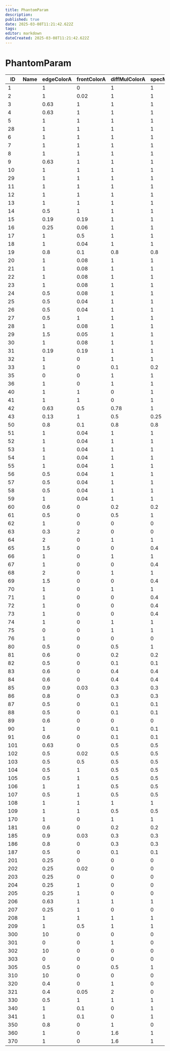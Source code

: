 ```yaml
---
title: PhantomParam
description: 
published: true
date: 2025-03-08T11:21:42.622Z
tags: 
editor: markdown
dateCreated: 2025-03-08T11:21:42.622Z
---
```


# PhantomParam
|ID |Name|edgeColorA|frontColorA|diffMulColorA|specMulColorA|lightColorA|edgeColorR|edgeColorG|edgeColorB|frontColorR|frontColorG|frontColorB|diffMulColorR|diffMulColorG|diffMulColorB|specMulColorR|specMulColorG|specMulColorB|lightColorR|lightColorG|lightColorB|reserve|alpha|blendRate|blendType|isEdgeSubtract|isFrontSubtract|isNo2Pass|
|---|-|----|----|----|----|----|---|---|---|---|---|---|---|---|---|---|---|---|---|---|---|-|----|----|-|-|-|-|
|1  | |1   |0   |1   |1   |1   |160|160|160|160|160|160|160|160|160|160|160|160|160|160|160|0|1   |1   |0|0|0|0|
2  | |1   |0.02|1   |1   |1   |255|255|255|255|255|255|255|255|255|255|255|255|255|255|255|0|1   |1   |0|0|0|0|
3  | |0.63|1   |1   |1   |0.5 |64 |128|200|80 |48 |0  |255|255|255|255|255|255|128|128|200|0|1   |0.5 |0|0|1|0|
4  | |0.63|1   |1   |1   |0.5 |64 |128|200|80 |48 |0  |255|255|255|255|255|255|128|128|200|0|1   |0.5 |0|0|1|0|
5  | |1   |1   |1   |1   |1   |160|160|255|80 |48 |0  |255|255|255|255|255|255|160|160|255|0|1   |1   |0|0|1|0|
28 | |1   |1   |1   |1   |1   |160|160|255|80 |48 |0  |255|255|255|255|255|255|160|160|255|0|1   |1   |0|0|1|0|
6  | |1   |1   |1   |1   |1   |160|96 |0  |0  |8  |160|255|255|255|255|255|255|160|96 |0  |0|1   |1   |0|0|1|0|
7  | |1   |1   |1   |1   |1   |255|160|0  |0  |32 |255|255|255|255|255|255|255|255|160|0  |0|1   |1   |0|0|1|0|
8  | |1   |1   |1   |1   |1   |160|64 |32 |32 |255|255|255|255|255|255|255|255|255|0  |0  |0|1   |0.5 |0|0|1|0|
9  | |0.63|1   |1   |1   |1   |160|64 |32 |32 |255|255|255|255|255|255|255|255|255|0  |0  |0|1   |0.5 |0|0|1|0|
10 | |1   |1   |1   |1   |1   |255|255|255|32 |255|255|255|255|255|255|255|255|255|200|200|0|1   |1   |0|0|1|0|
29 | |1   |1   |1   |1   |1   |255|255|255|32 |255|255|255|255|255|255|255|255|255|200|200|0|1   |1   |0|0|1|0|
11 | |1   |1   |1   |1   |0.5 |0  |255|255|64 |255|200|255|255|255|255|255|255|255|0  |32 |0|1   |1   |0|1|1|0|
12 | |1   |1   |1   |1   |0.78|128|110|100|32 |32 |32 |255|255|255|255|255|255|210|200|160|0|1   |0.6 |0|0|1|0|
13 | |1   |1   |1   |1   |0.78|32 |16 |64 |30 |30 |0  |255|255|255|255|255|255|225|200|255|0|1   |0.6 |0|0|1|0|
14 | |0.5 |1   |1   |1   |1   |255|255|255|0  |0  |0  |0  |0  |0  |255|255|255|150|160|192|0|1   |1   |0|1|0|0|
15 | |0.19|0.19|1   |1   |1   |255|255|255|128|128|128|32 |32 |32 |0  |0  |0  |0  |0  |0  |0|0.75|1   |3|1|0|0|
16 | |0.25|0.06|1   |1   |1   |255|255|255|255|255|255|255|255|255|255|255|255|255|255|255|0|1   |0.3 |0|1|0|0|
17 | |1   |0.5 |1   |1   |1   |115|150|150|15 |25 |25 |0  |0  |0  |255|255|255|60 |90 |90 |0|0.1 |1   |3|0|0|0|
18 | |1   |0.04|1   |1   |1   |64 |128|160|64 |128|160|0  |0  |0  |64 |128|160|64 |128|160|0|1   |1   |0|0|0|0|
19 | |0.8 |0.1 |0.8 |0.8 |1   |70 |180|255|80 |155|255|220|230|255|220|230|255|64 |200|255|0|1   |0.5 |0|0|0|0|
20 | |1   |0.08|1   |1   |1   |255|255|50 |255|200|0  |0  |0  |0  |255|255|50 |255|200|0  |0|1   |0.5 |0|0|0|0|
21 | |1   |0.08|1   |1   |1   |255|178|114|255|128|64 |0  |0  |0  |255|178|114|255|128|64 |0|1   |0.5 |0|0|0|0|
22 | |1   |0.08|1   |1   |1   |150|100|255|175|150|200|0  |0  |0  |255|200|255|175|150|200|0|1   |0.5 |0|0|0|0|
23 | |1   |0.08|1   |1   |1   |210|242|82 |160|192|32 |0  |0  |0  |210|242|82 |160|192|32 |0|1   |0.5 |0|0|0|0|
24 | |0.5 |0.08|1   |1   |1   |255|178|114|255|128|64 |0  |0  |0  |255|178|114|255|128|64 |0|1   |0.5 |0|0|0|0|
25 | |0.5 |0.04|1   |1   |1   |64 |128|160|64 |128|160|0  |0  |0  |64 |128|160|64 |128|160|0|1   |1   |0|0|0|0|
26 | |0.5 |0.04|1   |1   |1   |64 |128|160|64 |128|160|0  |0  |0  |64 |128|160|64 |128|160|0|1   |1   |0|0|0|0|
27 | |0.5 |1   |1   |1   |1   |255|255|255|0  |0  |0  |0  |0  |0  |255|255|255|150|160|192|0|1   |1   |0|1|0|0|
28 | |1   |0.08|1   |1   |1   |115|255|255|64 |200|255|0  |0  |0  |115|255|255|64 |200|255|0|1   |0.5 |0|0|0|0|
29 | |1.5 |0.05|1   |1   |1   |255|255|255|255|255|255|255|255|255|255|255|255|255|255|255|0|1   |0.5 |0|0|0|0|
30 | |1   |0.08|1   |1   |1   |150|150|255|100|100|255|0  |0  |0  |150|150|255|100|100|255|0|1   |0.5 |0|0|0|0|
31 | |0.19|0.19|1   |1   |1   |255|255|255|128|128|128|32 |32 |32 |0  |0  |0  |0  |0  |0  |0|0.75|1   |3|1|0|0|
32 | |1   |0   |1   |1   |1   |160|160|160|160|160|160|160|160|160|160|160|160|160|160|160|0|0.3 |1   |0|0|0|0|
33 | |1   |0   |0.1 |0.2 |0   |190|170|255|255|255|255|255|255|255|255|255|255|64 |200|255|0|0.7 |1   |1|0|0|0|
35 | |0   |0   |1   |1   |4   |200|125|95 |255|255|255|220|220|220|220|220|220|230|120|30 |0|1   |1   |0|0|0|0|
36 | |1   |0   |1   |1   |4   |200|125|95 |255|255|255|220|220|220|220|220|220|230|120|30 |0|1   |1   |0|0|0|0|
40 | |1   |1   |0   |1   |0.63|150|200|255|0  |0  |0  |255|255|255|150|200|255|255|255|255|0|0.2 |1   |1|0|0|1|
41 | |1   |1   |0   |1   |0.63|150|200|255|0  |0  |0  |255|255|255|150|200|255|255|255|255|0|0   |1   |1|0|0|1|
42 | |0.63|0.5 |0.78|1   |1   |200|225|255|255|225|225|255|255|255|200|225|255|255|255|255|0|1   |1   |0|0|1|0|
43 | |0.13|1   |0.5 |0.25|1   |255|255|255|0  |0  |0  |160|0  |0  |200|225|255|255|255|255|0|1   |0.75|0|1|0|0|
50 | |0.8 |0.1 |0.8 |0.8 |1   |70 |180|255|80 |155|255|220|230|255|220|230|255|64 |200|255|0|1   |0.5 |0|0|0|0|
51 | |1   |0.04|1   |1   |1   |64 |200|255|32 |100|128|0  |0  |0  |64 |200|255|32 |100|128|0|1   |1   |0|0|0|0|
52 | |1   |0.04|1   |1   |1   |255|200|0  |125|100|0  |0  |0  |0  |255|200|0  |125|100|0  |0|1   |1   |0|0|0|0|
53 | |1   |0.04|1   |1   |1   |255|128|64 |128|64 |32 |0  |0  |0  |255|128|64 |128|64 |32 |0|1   |1   |0|0|0|0|
54 | |1   |0.04|1   |1   |1   |175|150|200|125|100|150|0  |0  |0  |175|150|200|125|100|150|0|1   |1   |0|0|0|0|
55 | |1   |0.04|1   |1   |1   |160|192|32 |80 |96 |16 |0  |0  |0  |160|192|32 |80 |96 |16 |0|1   |1   |0|0|0|0|
56 | |0.5 |0.04|1   |1   |1   |255|128|64 |128|64 |32 |0  |0  |0  |255|128|64 |128|64 |32 |0|1   |1   |0|0|0|0|
57 | |0.5 |0.04|1   |1   |1   |64 |128|160|64 |128|160|0  |0  |0  |64 |128|160|64 |128|160|0|1   |1   |0|0|0|0|
58 | |0.5 |0.04|1   |1   |1   |64 |128|160|64 |128|160|0  |0  |0  |64 |128|160|64 |128|160|0|1   |1   |0|0|0|0|
59 | |1   |0.04|1   |1   |1   |64 |200|255|32 |100|128|0  |0  |0  |64 |200|255|32 |100|128|0|1   |1   |0|0|0|0|
60 | |0.6 |0   |0.2 |0.2 |0   |255|0  |0  |0  |0  |0  |255|255|255|255|255|255|0  |0  |0  |0|1   |1   |0|0|0|0|
61 | |0.5 |0   |0.5 |1   |0   |255|255|255|0  |0  |0  |255|255|255|255|255|255|0  |0  |0  |0|1   |1   |0|0|0|0|
62 | |1   |0   |0   |0   |1   |255|255|255|0  |0  |0  |0  |0  |0  |0  |0  |0  |160|160|160|0|0.3 |1   |0|0|0|0|
63 | |0.3 |2   |0   |0   |1   |255|0  |0  |220|200|200|0  |0  |0  |0  |0  |0  |160|160|160|0|0.4 |1   |0|0|0|0|
64 | |2   |0   |1   |1   |3   |255|180|0  |0  |0  |0  |255|255|255|255|255|255|255|230|160|0|1   |1   |0|0|0|0|
65 | |1.5 |0   |0   |0.4 |5   |255|230|0  |0  |0  |0  |0  |0  |0  |255|0  |0  |255|0  |0  |0|1   |1   |0|0|0|0|
66 | |1   |0   |1   |1   |1   |180|0  |255|0  |0  |0  |255|255|255|255|255|255|255|255|255|0|1   |1   |0|0|0|0|
67 | |1   |0   |0   |0.4 |5   |180|0  |255|0  |0  |0  |0  |0  |0  |255|0  |0  |255|0  |0  |0|1   |1   |0|0|0|0|
68 | |2   |0   |1   |1   |1   |40 |165|110|0  |0  |0  |255|255|255|255|255|255|230|255|175|0|1   |1   |0|0|0|0|
69 | |1.5 |0   |0   |0.4 |5   |40 |165|0  |0  |0  |0  |0  |0  |0  |255|0  |0  |255|0  |0  |0|1   |1   |0|0|0|0|
70 | |1   |0   |1   |1   |2   |0  |50 |255|0  |0  |0  |255|255|255|255|255|255|200|230|255|0|1   |1   |0|0|0|0|
71 | |1   |0   |0   |0.4 |5   |255|255|255|0  |0  |0  |0  |0  |0  |0  |0  |255|0  |0  |255|0|1   |1   |0|0|0|0|
72 | |1   |0   |0   |0.4 |5   |255|160|0  |0  |0  |0  |0  |0  |0  |0  |0  |255|0  |0  |255|0|1   |1   |0|0|0|0|
73 | |1   |0   |0   |0.4 |5   |150|200|0  |0  |0  |0  |0  |0  |0  |0  |0  |255|0  |0  |255|0|1   |1   |0|0|0|0|
74 | |1   |0   |1   |1   |0   |160|160|160|160|160|160|255|255|255|255|255|255|160|160|160|0|0.5 |1   |3|0|0|0|
75 | |0   |0   |1   |1   |0   |255|255|255|160|160|160|255|255|255|255|255|255|160|160|160|0|0.6 |1   |1|0|0|0|
76 | |1   |0   |0   |0   |1   |255|255|255|0  |0  |0  |0  |0  |0  |0  |0  |0  |160|160|160|0|0.1 |1   |3|0|0|0|
80 | |0.5 |0   |0.5 |1   |0   |255|255|255|0  |0  |0  |255|255|255|255|255|255|0  |0  |0  |0|1   |1   |0|0|0|0|
81 | |0.6 |0   |0.2 |0.2 |0   |255|0  |0  |0  |0  |0  |255|255|255|255|255|255|0  |0  |0  |0|1   |1   |0|0|0|0|
82 | |0.5 |0   |0.1 |0.1 |0   |30 |100|200|0  |0  |0  |255|255|255|255|255|255|200|230|255|0|1   |1   |0|0|0|0|
83 | |0.6 |0   |0.4 |0.4 |5   |190|200|255|0  |0  |0  |60 |80 |255|60 |80 |255|120|170|200|0|1   |1   |0|0|0|0|
84 | |0.6 |0   |0.4 |0.4 |5   |190|200|255|0  |0  |0  |60 |80 |255|60 |80 |255|120|170|200|0|1   |1   |0|0|0|0|
85 | |0.9 |0.03|0.3 |0.3 |0   |255|170|0  |255|50 |0  |255|100|0  |255|100|0  |0  |0  |0  |0|1   |1   |0|0|0|0|
86 | |0.8 |0   |0.3 |0.3 |4   |255|0  |0  |255|50 |0  |255|180|0  |255|180|0  |255|180|0  |0|1   |1   |0|0|0|0|
87 | |0.5 |0   |0.1 |0.1 |0   |220|0  |180|0  |0  |0  |255|255|255|255|255|255|255|120|0  |0|1   |1   |0|0|0|0|
88 | |0.5 |0   |0.1 |0.1 |0   |220|0  |180|0  |0  |0  |255|255|255|255|255|255|255|120|0  |0|1   |1   |0|0|0|0|
89 | |0.6 |0   |0   |0   |0   |255|0  |0  |0  |0  |0  |255|255|255|255|255|255|0  |0  |0  |0|1   |1   |0|0|0|0|
90 | |1   |0   |0.1 |0.1 |10  |0  |50 |255|0  |0  |0  |190|80 |255|190|80 |255|170|80 |255|0|1   |1   |0|0|0|0|
91 | |0.6 |0   |0.1 |0.1 |3   |100|160|255|0  |0  |0  |255|0  |200|255|0  |150|255|0  |140|0|1   |1   |0|0|0|0|
101| |0.63|0   |0.5 |0.5 |0.5 |160|160|160|160|160|160|160|160|160|160|160|160|160|160|160|0|1   |1   |0|0|0|0|
102| |0.5 |0.02|0.5 |0.5 |0.5 |255|255|255|255|255|255|255|255|255|255|255|255|255|255|255|0|1   |1   |0|0|0|0|
103| |0.5 |0.5 |0.5 |0.5 |0.5 |160|96 |0  |0  |8  |160|255|255|255|255|255|255|160|96 |0  |0|1   |1   |0|0|1|0|
104| |0.5 |1   |0.5 |0.5 |0.5 |255|160|0  |0  |32 |255|255|255|255|255|255|255|255|160|0  |0|1   |1   |0|0|1|0|
105| |0.5 |1   |0.5 |0.5 |0.5 |160|64 |32 |32 |255|255|255|255|255|255|255|255|255|0  |0  |0|1   |0.5 |0|0|1|0|
106| |1   |1   |0.5 |0.5 |0.5 |160|64 |32 |32 |255|255|255|255|255|255|255|255|255|0  |0  |0|1   |0.5 |0|0|1|0|
107| |0.5 |1   |0.5 |0.5 |0.5 |255|255|255|32 |255|255|255|255|255|255|255|255|255|200|200|0|1   |1   |0|0|1|0|
108| |1   |1   |1   |1   |1   |255|255|255|32 |255|255|255|255|255|255|255|255|255|200|200|0|1   |1   |0|0|1|0|
109| |1   |1   |0.5 |0.5 |0.25|0  |255|255|64 |255|200|255|255|255|255|255|255|255|0  |32 |0|1   |1   |0|1|1|0|
170| |1   |0   |1   |1   |2   |0  |50 |255|0  |0  |0  |255|255|255|255|255|255|200|230|255|0|1   |1   |0|0|0|0|
181| |0.6 |0   |0.2 |0.2 |0   |255|0  |0  |0  |0  |0  |255|255|255|255|255|255|0  |0  |0  |0|0.5 |1   |3|0|0|0|
185| |0.9 |0.03|0.3 |0.3 |0   |255|170|0  |255|50 |0  |255|100|0  |255|100|0  |0  |0  |0  |0|0.5 |1   |3|0|0|0|
186| |0.8 |0   |0.3 |0.3 |4   |255|0  |0  |255|50 |0  |255|180|0  |255|180|0  |255|180|0  |0|0.5 |1   |3|0|0|0|
187| |0.5 |0   |0.1 |0.1 |0   |220|0  |180|0  |0  |0  |255|255|255|255|255|255|255|120|0  |0|0.5 |1   |3|0|0|0|
201| |0.25|0   |0   |0   |0   |160|160|160|160|160|160|160|160|160|160|160|160|160|160|160|0|1   |1   |0|0|0|0|
202| |0.25|0.02|0   |0   |0   |255|255|255|255|255|255|255|255|255|255|255|255|255|255|255|0|1   |1   |0|0|0|0|
203| |0.25|0   |0   |0   |0   |160|96 |0  |0  |8  |160|255|255|255|255|255|255|160|96 |0  |0|1   |1   |0|0|1|0|
204| |0.25|1   |0   |0   |0   |255|160|0  |0  |32 |255|255|255|255|255|255|255|255|160|0  |0|1   |1   |0|0|1|0|
205| |0.25|1   |0   |0   |0   |160|64 |32 |32 |255|255|255|255|255|255|255|255|255|0  |0  |0|1   |0.5 |0|0|1|0|
206| |0.63|1   |1   |1   |1   |160|64 |32 |32 |255|255|255|255|255|255|255|255|255|0  |0  |0|1   |0.5 |0|0|1|0|
207| |0.25|1   |0   |0   |0   |255|255|255|32 |255|255|255|255|255|255|255|255|255|200|200|0|1   |1   |0|0|1|0|
208| |1   |1   |1   |1   |1   |255|255|255|32 |255|255|255|255|255|255|255|255|255|200|200|0|1   |1   |0|0|1|0|
209| |1   |0.5 |1   |1   |0   |255|255|255|255|255|255|0  |0  |0  |0  |0  |0  |0  |0  |0  |0|0.04|1   |3|1|0|0|
300| |10  |0   |0   |0   |1   |67 |28 |158|89 |28 |158|51 |28 |158|51 |28 |158|109|28 |158|0|0.15|1   |1|0|0|0|
301| |0   |0   |1   |0   |0   |255|255|255|255|255|255|255|255|255|255|255|255|0  |0  |0  |0|0.4 |1   |3|0|0|0|
302| |10  |0   |0   |0   |1   |154|60 |41 |140|57 |48 |145|62 |41 |154|46 |41 |154|46 |41 |0|0.18|1   |3|0|0|0|
303| |0   |0   |0   |0   |0   |0  |0  |0  |0  |0  |0  |0  |0  |0  |0  |0  |0  |0  |0  |0  |0|0.01|0   |3|0|0|0|
305| |0.5 |0   |0.5 |1   |0   |255|255|255|0  |0  |0  |255|255|255|255|255|255|0  |0  |0  |0|1   |1   |0|0|0|0|
310| |10  |0   |0   |0   |1   |51 |28 |158|51 |28 |158|51 |28 |158|51 |28 |158|51 |28 |158|0|0.25|1   |1|0|0|0|
320| |0.4 |0   |1   |0   |1   |125|125|125|200|200|255|0  |0  |0  |160|160|160|160|160|160|0|0.7 |1   |0|0|0|0|
321| |0.4 |0.05|2   |0   |30  |255|25 |125|200|200|255|255|200|200|160|160|160|155|30 |0  |0|0.2 |1   |0|0|0|0|
330| |0.5 |1   |1   |1   |1   |155|145|160|0  |0  |0  |0  |0  |0  |255|255|255|150|160|192|0|1   |1   |0|0|0|0|
340| |1   |0.1 |0   |1   |1   |185|155|155|255|255|185|160|160|160|160|160|160|160|130|160|0|0.3 |1   |0|0|0|0|
341| |1   |0.1 |0   |1   |1   |185|155|155|255|255|185|160|160|160|160|160|160|160|130|160|0|0.7 |1   |0|0|0|0|
350| |0.8 |0   |1   |0   |15  |50 |50 |50 |62 |0  |15 |60 |50 |110|220|220|220|230|120|30 |0|0.8 |1   |0|0|0|0|
360| |1   |0   |1.6 |1   |6   |75 |75 |95 |40 |62 |100|168|170|255|220|220|220|85 |85 |85 |0|0.85|1   |0|0|0|0|
370| |1   |0   |1.6 |1   |3   |75 |75 |95 |40 |62 |100|168|170|255|220|220|220|85 |85 |85 |0|0.85|1   |0|0|0|0|
